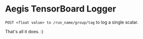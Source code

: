 # Aegis TensorBoard Logger

`POST <float value> to /run_name/group/tag` to log a single scalar.

That's all it does. :)
